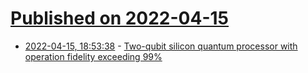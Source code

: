 # [Published on 2022-04-15](index.md)

* [2022-04-15, 18:53:38](https://news.ycombinator.com/item?id=31044211) - [Two-qubit silicon quantum processor with operation fidelity exceeding 99%](https://www.science.org/doi/10.1126/sciadv.abn5130)
